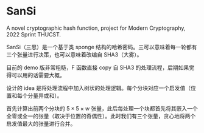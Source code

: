 # SanSi
A novel cryptographic hash function, project for Modern Cryptography, 2022 Sprint THUCST.

SanSi（三思）是一个基于类 sponge 结构的哈希密码。三可以意味着每一轮都有三个张量进行决策，也可以意味着改编自 SHA3（大雾）。

目前的 demo 版非常粗糙，F 函数直接 copy 自 SHA3 的处理流程，后期如果觉得可以用的话需要大概。

设计的 idea 是将处理流程中加入树状的处理逻辑。每个分块对应一个启发值（位置和每个分量异或和）。

首先计算出前两个分块的 $5 \times 5 \times w$ 张量，此后每处理一个块都首先将其嵌入一个全零或全一的张量（取决于位置的奇偶性）。此时我们有三个张量，贪心地将两个启发值最大的张量进行合并。

